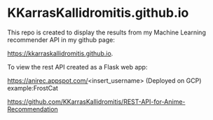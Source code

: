 # KKarrasKallidromitis.github.io

This repo is created to display the results from my Machine Learning recommender API in my github page: 

https://kkarraskallidromitis.github.io.

To view the rest API created as a Flask web app:

https://anirec.appspot.com/<insert_username> (Deployed on GCP) example:FrostCat

https://github.com/KKarrasKallidromitis/REST-API-for-Anime-Recommendation
